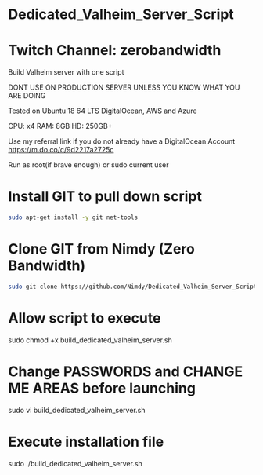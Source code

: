 # Dedicated_Valheim_Server_Script
# Twitch Channel: zerobandwidth
Build Valheim server with one script

DONT USE ON PRODUCTION SERVER UNLESS YOU KNOW WHAT YOU ARE DOING

Tested on Ubuntu 18 64 LTS DigitalOcean, AWS and Azure

CPU: x4
RAM: 8GB
HD: 250GB+


Use my referral link if you do not already have a DigitalOcean Account
https://m.do.co/c/9d2217a2725c


Run as root(if brave enough) or sudo current user 


Install GIT to pull down script
=
```sh
sudo apt-get install -y git net-tools
```

Clone GIT from Nimdy (Zero Bandwidth)
=
```sh
sudo git clone https://github.com/Nimdy/Dedicated_Valheim_Server_Script.git
```

Allow script to execute
=
sudo chmod +x build_dedicated_valheim_server.sh

Change PASSWORDS and CHANGE ME AREAS before launching
= 
sudo vi build_dedicated_valheim_server.sh


Execute installation file
=
sudo ./build_dedicated_valheim_server.sh

